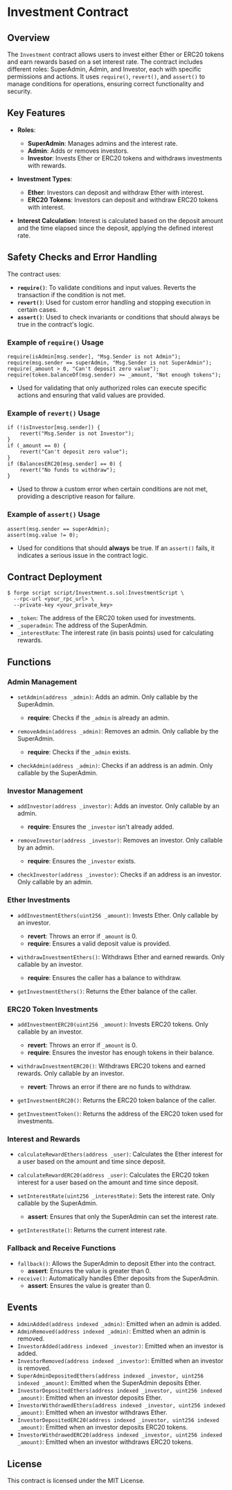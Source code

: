 # Investment Contract

## Overview

The `Investment` contract allows users to invest either Ether or ERC20 tokens and earn rewards based on a set interest rate. The contract includes different roles: SuperAdmin, Admin, and Investor, each with specific permissions and actions. It uses `require()`, `revert()`, and `assert()` to manage conditions for operations, ensuring correct functionality and security.

## Key Features

- **Roles**:

  - **SuperAdmin**: Manages admins and the interest rate.
  - **Admin**: Adds or removes investors.
  - **Investor**: Invests Ether or ERC20 tokens and withdraws investments with rewards.

- **Investment Types**:

  - **Ether**: Investors can deposit and withdraw Ether with interest.
  - **ERC20 Tokens**: Investors can deposit and withdraw ERC20 tokens with interest.

- **Interest Calculation**: Interest is calculated based on the deposit amount and the time elapsed since the deposit, applying the defined interest rate.

## Safety Checks and Error Handling

The contract uses:

- **`require()`**: To validate conditions and input values. Reverts the transaction if the condition is not met.
- **`revert()`**: Used for custom error handling and stopping execution in certain cases.
- **`assert()`**: Used to check invariants or conditions that should always be true in the contract's logic.

### Example of `require()` Usage

```solidity
require(isAdmin[msg.sender], "Msg.Sender is not Admin");
require(msg.sender == superAdmin, "Msg.Sender is not SuperAdmin");
require(_amount > 0, "Can't deposit zero value");
require(token.balanceOf(msg.sender) >= _amount, "Not enough tokens");
```

- Used for validating that only authorized roles can execute specific actions and ensuring that valid values are provided.

### Example of `revert()` Usage

```solidity
if (!isInvestor[msg.sender]) {
    revert("Msg.Sender is not Investor");
}
if (_amount == 0) {
    revert("Can't deposit zero value");
}
if (BalancesERC20[msg.sender] == 0) {
    revert("No funds to withdraw");
}
```

- Used to throw a custom error when certain conditions are not met, providing a descriptive reason for failure.

### Example of `assert()` Usage

```solidity
assert(msg.sender == superAdmin);
assert(msg.value != 0);
```

- Used for conditions that should **always** be true. If an `assert()` fails, it indicates a serious issue in the contract logic.

## Contract Deployment

```solidity
$ forge script script/Investment.s.sol:InvestmentScript \
  --rpc-url <your_rpc_url> \
  --private-key <your_private_key>
```

- `_token`: The address of the ERC20 token used for investments.
- `_superadmin`: The address of the SuperAdmin.
- `_interestRate`: The interest rate (in basis points) used for calculating rewards.

## Functions

### Admin Management

- `setAdmin(address _admin)`: Adds an admin. Only callable by the SuperAdmin.
  - **require**: Checks if the `_admin` is already an admin.
- `removeAdmin(address _admin)`: Removes an admin. Only callable by the SuperAdmin.

  - **require**: Checks if the `_admin` exists.

- `checkAdmin(address _admin)`: Checks if an address is an admin. Only callable by the SuperAdmin.

### Investor Management

- `addInvestor(address _investor)`: Adds an investor. Only callable by an admin.
  - **require**: Ensures the `_investor` isn't already added.
- `removeInvestor(address _investor)`: Removes an investor. Only callable by an admin.

  - **require**: Ensures the `_investor` exists.

- `checkInvestor(address _investor)`: Checks if an address is an investor. Only callable by an admin.

### Ether Investments

- `addInvestmentEthers(uint256 _amount)`: Invests Ether. Only callable by an investor.

  - **revert**: Throws an error if `_amount` is 0.
  - **require**: Ensures a valid deposit value is provided.

- `withdrawInvestmentEthers()`: Withdraws Ether and earned rewards. Only callable by an investor.
  - **require**: Ensures the caller has a balance to withdraw.
- `getInvestmentEthers()`: Returns the Ether balance of the caller.

### ERC20 Token Investments

- `addInvestmentERC20(uint256 _amount)`: Invests ERC20 tokens. Only callable by an investor.

  - **revert**: Throws an error if `_amount` is 0.
  - **require**: Ensures the investor has enough tokens in their balance.

- `withdrawInvestmentERC20()`: Withdraws ERC20 tokens and earned rewards. Only callable by an investor.
  - **revert**: Throws an error if there are no funds to withdraw.
- `getInvestmentERC20()`: Returns the ERC20 token balance of the caller.
- `getInvestmentToken()`: Returns the address of the ERC20 token used for investments.

### Interest and Rewards

- `calculateRewardEthers(address _user)`: Calculates the Ether interest for a user based on the amount and time since deposit.
- `calculateRewardERC20(address _user)`: Calculates the ERC20 token interest for a user based on the amount and time since deposit.

- `setInterestRate(uint256 _interestRate)`: Sets the interest rate. Only callable by the SuperAdmin.

  - **assert**: Ensures that only the SuperAdmin can set the interest rate.

- `getInterestRate()`: Returns the current interest rate.

### Fallback and Receive Functions

- `fallback()`: Allows the SuperAdmin to deposit Ether into the contract.
  - **assert**: Ensures the value is greater than 0.
- `receive()`: Automatically handles Ether deposits from the SuperAdmin.
  - **assert**: Ensures the value is greater than 0.

## Events

- `AdminAdded(address indexed _admin)`: Emitted when an admin is added.
- `AdminRemoved(address indexed _admin)`: Emitted when an admin is removed.
- `InvestorAdded(address indexed _investor)`: Emitted when an investor is added.
- `InvestorRemoved(address indexed _investor)`: Emitted when an investor is removed.
- `SuperAdminDepositedEthers(address indexed _investor, uint256 indexed _amount)`: Emitted when the SuperAdmin deposits Ether.
- `InvestorDepositedEthers(address indexed _investor, uint256 indexed _amount)`: Emitted when an investor deposits Ether.
- `InvestorWithdrawedEthers(address indexed _investor, uint256 indexed _amount)`: Emitted when an investor withdraws Ether.
- `InvestorDepositedERC20(address indexed _investor, uint256 indexed _amount)`: Emitted when an investor deposits ERC20 tokens.
- `InvestorWithdrawedERC20(address indexed _investor, uint256 indexed _amount)`: Emitted when an investor withdraws ERC20 tokens.

## License

This contract is licensed under the MIT License.
